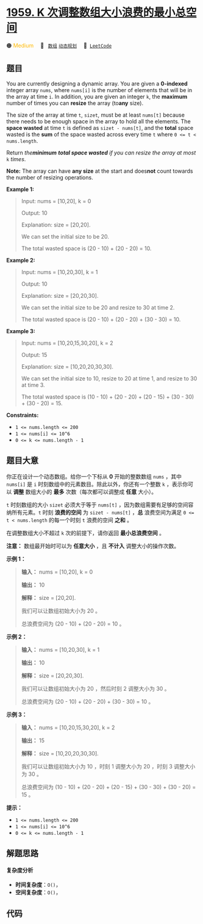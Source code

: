 # [1959. K 次调整数组大小浪费的最小总空间](https://leetcode.com/problems/minimum-total-space-wasted-with-k-resizing-operations)

🟠 <font color=#ffb800>Medium</font>&emsp; 🔖&ensp; [`数组`](/tag/array.md) [`动态规划`](/tag/dynamic-programming.md)&emsp; 🔗&ensp;[`LeetCode`](https://leetcode.com/problems/minimum-total-space-wasted-with-k-resizing-operations)

## 题目

You are currently designing a dynamic array. You are given a **0-indexed**
integer array `nums`, where `nums[i]` is the number of elements that will be
in the array at time `i`. In addition, you are given an integer `k`, the
**maximum** number of times you can **resize** the array (to**any** size).

The size of the array at time `t`, `sizet`, must be at least `nums[t]` because
there needs to be enough space in the array to hold all the elements. The
**space wasted** at time `t` is defined as `sizet - nums[t]`, and the
**total** space wasted is the **sum** of the space wasted across every time
`t` where `0 <= t < nums.length`.

Return _the**minimum** **total space wasted** if you can resize the array at
most_ `k` _times_.

**Note:** The array can have **any size** at the start and does**not** count
towards the number of resizing operations.



**Example 1:**

> Input: nums = [10,20], k = 0
> 
> Output: 10
> 
> Explanation: size = [20,20].
> 
> We can set the initial size to be 20.
> 
> The total wasted space is (20 - 10) + (20 - 20) = 10.

**Example 2:**

> Input: nums = [10,20,30], k = 1
> 
> Output: 10
> 
> Explanation: size = [20,20,30].
> 
> We can set the initial size to be 20 and resize to 30 at time 2. 
> 
> The total wasted space is (20 - 10) + (20 - 20) + (30 - 30) = 10.

**Example 3:**

> Input: nums = [10,20,15,30,20], k = 2
> 
> Output: 15
> 
> Explanation: size = [10,20,20,30,30].
> 
> We can set the initial size to 10, resize to 20 at time 1, and resize to 30 at time 3.
> 
> The total wasted space is (10 - 10) + (20 - 20) + (20 - 15) + (30 - 30) + (30 - 20) = 15.

**Constraints:**

  * `1 <= nums.length <= 200`
  * `1 <= nums[i] <= 10^6`
  * `0 <= k <= nums.length - 1`


## 题目大意

你正在设计一个动态数组。给你一个下标从 **0**  开始的整数数组 `nums` ，其中 `nums[i]` 是 `i`
时刻数组中的元素数目。除此以外，你还有一个整数 `k` ，表示你可以 **调整**  数组大小的 **最多**  次数（每次都可以调整成 **任意**
大小）。

`t` 时刻数组的大小 `sizet` 必须大于等于 `nums[t]` ，因为数组需要有足够的空间容纳所有元素。`t` 时刻 **浪费的空间**  为
`sizet - nums[t]` ，**总**  浪费空间为满足 `0 <= t < nums.length` 的每一个时刻 `t` 浪费的空间
**之和**  。

在调整数组大小不超过 `k` 次的前提下，请你返回 **最小总浪费空间**  。

**注意：** 数组最开始时可以为 **任意大小**  ，且 **不计入**  调整大小的操作次数。



**示例 1：**

> 
> 
> 
> 
> 
> **输入：** nums = [10,20], k = 0
> 
> **输出：** 10
> 
> **解释：** size = [20,20].
> 
> 我们可以让数组初始大小为 20 。
> 
> 总浪费空间为 (20 - 10) + (20 - 20) = 10 。
> 
> 

**示例 2：**

> 
> 
> 
> 
> 
> **输入：** nums = [10,20,30], k = 1
> 
> **输出：** 10
> 
> **解释：** size = [20,20,30].
> 
> 我们可以让数组初始大小为 20 ，然后时刻 2 调整大小为 30 。
> 
> 总浪费空间为 (20 - 10) + (20 - 20) + (30 - 30) = 10 。
> 
> 

**示例 3：**

> 
> 
> 
> 
> 
> **输入：** nums = [10,20,15,30,20], k = 2
> 
> **输出：** 15
> 
> **解释：** size = [10,20,20,30,30].
> 
> 我们可以让数组初始大小为 10 ，时刻 1 调整大小为 20 ，时刻 3 调整大小为 30 。
> 
> 总浪费空间为 (10 - 10) + (20 - 20) + (20 - 15) + (30 - 30) + (30 - 20) = 15 。
> 
> 



**提示：**

  * `1 <= nums.length <= 200`
  * `1 <= nums[i] <= 10^6`
  * `0 <= k <= nums.length - 1`


## 解题思路

#### 复杂度分析

- **时间复杂度**：`O()`，
- **空间复杂度**：`O()`，

## 代码

```javascript

```